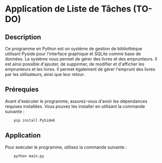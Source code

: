 # Application de Liste de Tâches (TO-DO)

## Description

Ce programme en Python est un système de gestion de bibliothèque utilisant Pyside pour l'interface graphique et SQLite comme base de données. Le système vous permet de gérer des livres et des emprunteurs. Il est ainsi possible d'ajouter, de suppirmer, de modifier et d'afficher les emprunteurs et les livres. Il permet également de gérer l'emprunt des livres par les utilisateurs, ainsi que leur retour.

## Prérequies

Avant d'exécuter le programme, assurez-vous d'avoir les dépendances requises installées. Vous pouvez les installer en utilisant la commande suivante :

```bash
    pip install PySide6
```

## Application

Pour exécuter le programme, utilisez la commande suivante :

```bash
    python main.py
```




